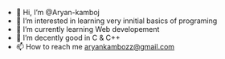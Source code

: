 - 👋 Hi, I’m @Aryan-kamboj
- 👀 I’m interested in learning very innitial basics of programing  
- 🌱 I’m currently learning Web developement
- 💞️ I’m decently good in C & C++ 
- 📫 How to reach me aryankambozz@gmail.com

<!---
Aryan-kamboj/Aryan-kamboj is a ✨ special ✨ repository because its `README.md` (this file) appears on your GitHub profile.
You can click the Preview link to take a look at your changes.
--->
